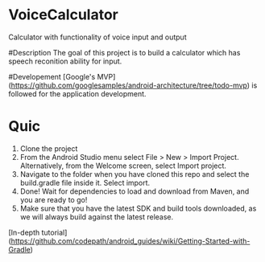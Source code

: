 # VoiceCalculator
Calculator with functionality of voice input and output

#Description
The goal of this project is to build a calculator which has speech reconition ability for input.

#Developement
[Google's MVP] (https://github.com/googlesamples/android-architecture/tree/todo-mvp) is followed for the application development.

# Quic
1. Clone the project
2. From the Android Studio menu select File > New > Import Project. Alternatively, from the Welcome screen, select Import project.
3. Navigate to the folder when you have cloned this repo and select the build.gradle file inside it. Select import.
4. Done! Wait for dependencies to load and download from Maven, and you are ready to go! 
5. Make sure that you have the latest SDK and build tools downloaded, as we will always build against the latest release.

[In-depth tutorial] (https://github.com/codepath/android_guides/wiki/Getting-Started-with-Gradle)
 
